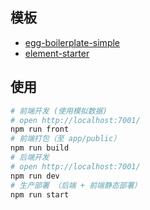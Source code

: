 
## 模板

- [egg-boilerplate-simple](https://github.com/eggjs/egg-boilerplate-simple)
- [element-starter](https://github.com/ElementUI/element-starter)

## 使用

```bash
# 前端开发 (使用模拟数据)
# open http://localhost:7001/
npm run front
# 前端打包（至 app/public）
npm run build
# 后端开发
# open http://localhost:7001/
npm run dev
# 生产部署 （后端 + 前端静态部署）
npm run start
```